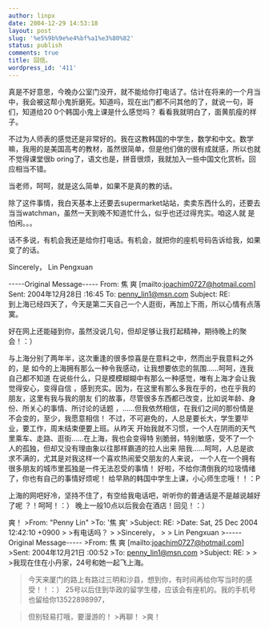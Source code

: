 ```yaml
---
author: linpx
date: 2004-12-29 14:53:18
layout: post
slug: '%e5%9b%9e%e4%bf%a1%e3%80%82'
status: publish
comments: true
title: 回信。
wordpress_id: '411'
---
```


真是不好意思，今晚办公室门没开，就不能给你打电话了。估计在将来的一个月当中，我会被这帮小鬼折磨死。知道吗，现在出门都不问其他的了，就说一句，哥们，知道给20
0个韩国小鬼上课是什么感觉吗？ 看看我就明白了，面黄肌瘦的样子。

不过为人师表的感觉还是非常好的。我在这教韩国的中学生，数学和中文。数学嘛，我用的是美国高考的教材，虽然很简单，但是他们做的很有成就感，所以也就不觉得课堂很b
oring了，语文也是，拼音很烦，我就加入一些中国文化赏析。回应相当不错。

当老师，呵呵，就是这么简单，如果不是真的教的话。

除了这件事情，我白天基本上还要去supermarket站站，卖卖东西什么的，还要去当当watchman，虽然一天到晚不知道忙什么，似乎也还过得充实。咱这人就
是怕闲。。。

话不多说，有机会我还是给你打电话。有机会，就把你的座机号码告诉给我，如果变了的话。

Sincerely， Lin Pengxuan

-----Original Message----- From: 焦 爽 [mailto:joachim0727@hotmail.com] Sent: 2004年12月28日 :16:45 To: penny_lin1@msn.com Subject: RE:  
到上海已经四天了，今天是第二天自己一个人逛街，再加上下雨，所以心情有点落寞。

好在网上还能碰到你，虽然没说几句，但却足够让我打起精神，期待晚上的聚会！：）

与上海分别了两年半，这次重逢的很多惊喜是在意料之中，然而出乎我意料之外的，是 如今的上海拥有那么一种令我感动，让我想要依恋的氛围……呵呵，连我自己都不知道
在说些什么，只是模模糊糊中有那么一种感觉，唯有上海才会让我觉得安心，变得自信 ，感到充实。因为，在这里有那么多我在乎的，也在乎我的朋友，这里有我与我的朋友
们的故事，尽管很多东西都已改变，比如说年龄、身份、所关心的事情、所讨论的话题 ，……但我依然相信，在我们之间的那份情是不会变的，至少，我愿意相信！
不过，不可避免的，人总是要长大，学生要毕业，要工作，周末结束便要上班。从昨天 开始我就不习惯，一个人在阴雨的天气里乘车、走路、逛街……在上海，我也会变得特
别脆弱，特别敏感，受不了一个人的孤独，但却又没有理由象以往那样霸道的拉人出来 陪我……呵呵，人总是欲求不满的，尤其是对我这样一个喜欢热闹爱交朋友的人来说，
一个人在一个拥有很多朋友的城市里孤独是一件无法忍受的事情！ 好啦，不给你清倒我的垃圾情绪了，你也有自己的事情好烦呢！
给早熟的韩国中学生上课，小心师生恋哦！！：P

上海的网吧好冷，坚持不住了，有空给我电话吧，听听你的普通话是不是越说越好了呢 ？！呵呵！：） 晚上一般10点以后我会在酒店！回见！：）

爽！ >From: "Penny Lin" >To: '焦 爽' >Subject: RE: >Date: Sat, 25 Dec 2004
12:42:10 +0900 > >有电话吗？ > >Sincerely， > > Lin Pengxuan >-----Original
Message----- >From: 焦 爽 [mailto:joachim0727@hotmail.com] >Sent: 2004年12月21日
:00:52 >To: penny_lin1@msn.com >Subject: RE: > > >我现在住在小丹家，24号和她一起飞上海。
>今天来厦门的路上有路过三明和沙县，想到你，有时间再给你写当时的感受！！：）
>25号以后住到华政的留学生楼，应该会有座机的。我的手机号也留给你13522898997，

>但别轻易打哦，要漫游的！ >再聊！ >爽！

